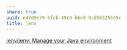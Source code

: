 ```yaml
---
share: true
uuid: e47d9e79-bfcb-49c8-b6ed-8cd583255e5c
title: jenv
---
```

[jenv/jenv: Manage your Java environment](https://github.com/jenv/jenv)